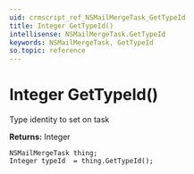 ```yaml
---
uid: crmscript_ref_NSMailMergeTask_GetTypeId
title: Integer GetTypeId()
intellisense: NSMailMergeTask.GetTypeId
keywords: NSMailMergeTask, GetTypeId
so.topic: reference
---
```


# Integer GetTypeId()

Type identity to set on task

**Returns:** Integer

```crmscript
NSMailMergeTask thing;
Integer typeId  = thing.GetTypeId();
```

